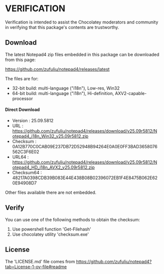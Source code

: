 # VERIFICATION
Verification is intended to assist the Chocolatey moderators and community in verifying that this package's contents are trustworthy.

## Download
The latest Notepad4 zip files embedded in this package can be downloaded from this page:

https://github.com/zufuliu/notepad4/releases/latest

The files are for:

- 32-bit build:  multi-language ("i18n"), Low-res, Win32
- 64-bit build:  multi-language ("i18n"), Hi-definition, AXV2-capable-processor

#### Direct Download
- Version    : 25.09.5812
- URL        : https://github.com/zufuliu/notepad4/releases/download/v25.09r5812/Notepad4_i18n_Win32_v25.09r5812.zip
- Checksum   : 0A12B770C0CAB09E237DB72D52948B94264E0A0E0FF3BAD3658076562C3F6E02
- URL64      : https://github.com/zufuliu/notepad4/releases/download/v25.09r5812/Notepad4_HD_i18n_AVX2_v25.09r5812.zip
- Checksum64 : 48217A0398CDB39B083E44E438B08B02396072EB1F4E8475B062E620E94908D7

Other files available there are not embedded.


## Verify
You can use one of the following methods to obtain the checksum:
1. Use powershell function 'Get-Filehash'
2. Use chocolatey utility 'checksum.exe'


## License
The 'LICENSE.md' file comes from https://github.com/zufuliu/notepad4?tab=License-1-ov-file#readme
